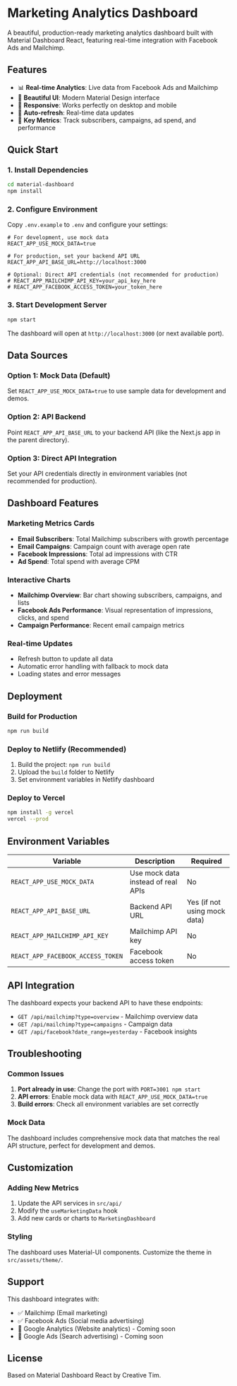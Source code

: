 # Marketing Analytics Dashboard

A beautiful, production-ready marketing analytics dashboard built with Material Dashboard React, featuring real-time integration with Facebook Ads and Mailchimp.

## Features

- 📊 **Real-time Analytics**: Live data from Facebook Ads and Mailchimp
- 🎨 **Beautiful UI**: Modern Material Design interface
- 📱 **Responsive**: Works perfectly on desktop and mobile
- 🔄 **Auto-refresh**: Real-time data updates
- 🎯 **Key Metrics**: Track subscribers, campaigns, ad spend, and performance

## Quick Start

### 1. Install Dependencies
```bash
cd material-dashboard
npm install
```

### 2. Configure Environment
Copy `.env.example` to `.env` and configure your settings:

```env
# For development, use mock data
REACT_APP_USE_MOCK_DATA=true

# For production, set your backend API URL
REACT_APP_API_BASE_URL=http://localhost:3000

# Optional: Direct API credentials (not recommended for production)
# REACT_APP_MAILCHIMP_API_KEY=your_api_key_here
# REACT_APP_FACEBOOK_ACCESS_TOKEN=your_token_here
```

### 3. Start Development Server
```bash
npm start
```

The dashboard will open at `http://localhost:3000` (or next available port).

## Data Sources

### Option 1: Mock Data (Default)
Set `REACT_APP_USE_MOCK_DATA=true` to use sample data for development and demos.

### Option 2: API Backend
Point `REACT_APP_API_BASE_URL` to your backend API (like the Next.js app in the parent directory).

### Option 3: Direct API Integration
Set your API credentials directly in environment variables (not recommended for production).

## Dashboard Features

### Marketing Metrics Cards
- **Email Subscribers**: Total Mailchimp subscribers with growth percentage
- **Email Campaigns**: Campaign count with average open rate
- **Facebook Impressions**: Total ad impressions with CTR
- **Ad Spend**: Total spend with average CPM

### Interactive Charts
- **Mailchimp Overview**: Bar chart showing subscribers, campaigns, and lists
- **Facebook Ads Performance**: Visual representation of impressions, clicks, and spend
- **Campaign Performance**: Recent email campaign metrics

### Real-time Updates
- Refresh button to update all data
- Automatic error handling with fallback to mock data
- Loading states and error messages

## Deployment

### Build for Production
```bash
npm run build
```

### Deploy to Netlify (Recommended)
1. Build the project: `npm run build`
2. Upload the `build` folder to Netlify
3. Set environment variables in Netlify dashboard

### Deploy to Vercel
```bash
npm install -g vercel
vercel --prod
```

## Environment Variables

| Variable | Description | Required |
|----------|-------------|----------|
| `REACT_APP_USE_MOCK_DATA` | Use mock data instead of real APIs | No |
| `REACT_APP_API_BASE_URL` | Backend API URL | Yes (if not using mock data) |
| `REACT_APP_MAILCHIMP_API_KEY` | Mailchimp API key | No |
| `REACT_APP_FACEBOOK_ACCESS_TOKEN` | Facebook access token | No |

## API Integration

The dashboard expects your backend API to have these endpoints:

- `GET /api/mailchimp?type=overview` - Mailchimp overview data
- `GET /api/mailchimp?type=campaigns` - Campaign data
- `GET /api/facebook?date_range=yesterday` - Facebook insights

## Troubleshooting

### Common Issues

1. **Port already in use**: Change the port with `PORT=3001 npm start`
2. **API errors**: Enable mock data with `REACT_APP_USE_MOCK_DATA=true`
3. **Build errors**: Check all environment variables are set correctly

### Mock Data
The dashboard includes comprehensive mock data that matches the real API structure, perfect for development and demos.

## Customization

### Adding New Metrics
1. Update the API services in `src/api/`
2. Modify the `useMarketingData` hook
3. Add new cards or charts to `MarketingDashboard`

### Styling
The dashboard uses Material-UI components. Customize the theme in `src/assets/theme/`.

## Support

This dashboard integrates with:
- ✅ Mailchimp (Email marketing)
- ✅ Facebook Ads (Social media advertising)
- 🔲 Google Analytics (Website analytics) - Coming soon
- 🔲 Google Ads (Search advertising) - Coming soon

## License

Based on Material Dashboard React by Creative Tim.
